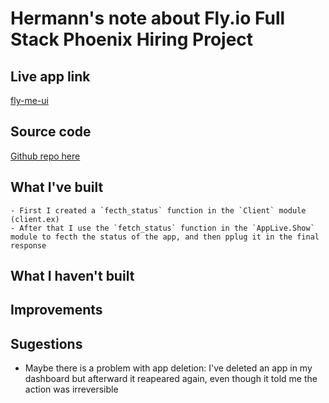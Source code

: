 # Hermann's note about Fly.io Full Stack Phoenix Hiring Project

## Live app link
[fly-me-ui](https://link)

## Source code
[Github repo here](https://github.com/H-Labs99/fly-me)

## What I've built
```
- First I created a `fecth_status` function in the `Client` module (client.ex)
- After that I use the `fetch_status` function in the `AppLive.Show` module to fecth the status of the app, and then pplug it in the final response 
```
## What I haven't built

## Improvements

## Sugestions
- Maybe there is a problem with app deletion:
I've deleted an app in my dashboard but afterward it reapeared again, even though it told me the action was irreversible
